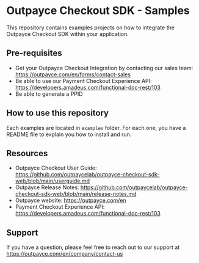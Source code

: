 # Outpayce Checkout SDK - Samples

This repository contains examples projects on how to integrate the Outpayce Checkout SDK within your application.

## Pre-requisites

- Get your Outpayce Checkout Integration by contacting our sales team: 
https://outpayce.com/en/forms/contact-sales
- Be able to use our Payment Checkout Experience API: https://developers.amadeus.com/functional-doc-rest/103
- Be able to generate a PPID

## How to use this repository

Each examples are located in `examples` folder.
For each one, you have a README file to explain you how to install and run.


## Resources

- Outpayce Checkout User Guide: https://github.com/outpaycelab/outpayce-checkout-sdk-web/blob/main/userguide.md
- Outpayce Release Notes: https://github.com/outpaycelab/outpayce-checkout-sdk-web/blob/main/release-notes.md
- Outpayce website: https://outpayce.com/en
- Payment Checkout Experience API: https://developers.amadeus.com/functional-doc-rest/103


## Support

If you have a question, please feel free to reach out to our support at 
https://outpayce.com/en/company/contact-us
